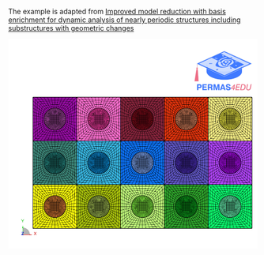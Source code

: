 The example is adapted from [Improved model reduction with basis enrichment for dynamic analysis of nearly periodic structures including substructures with geometric changes](https://doi.org/10.1016/j.cam.2024.115844)

![Periodic structure](periodic_structure.png "Nearly periodic structure with 2D substructures including circular cores")
